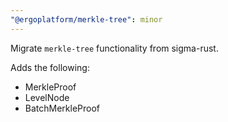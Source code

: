 ```yaml
---
"@ergoplatform/merkle-tree": minor
---
```


Migrate `merkle-tree` functionality from sigma-rust.

Adds the following:

- MerkleProof
- LevelNode
- BatchMerkleProof
